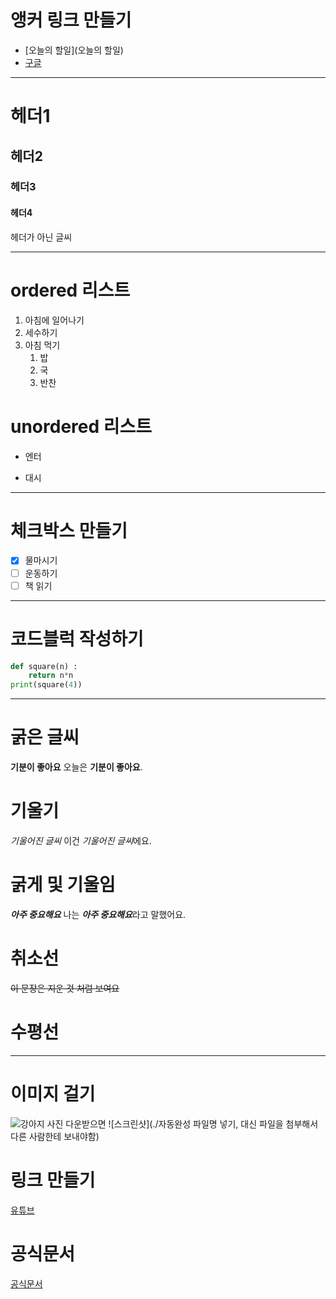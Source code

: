 # 앵커 링크 만들기
- [오늘의 할일](오늘의 할일)
- [구글](https://www.google.com)

---

# 헤더1
## 헤더2
### 헤더3
#### 헤더4
헤더가 아닌 글씨

---

# ordered 리스트
1. 아침에 일어나기
2. 세수하기
3. 아침 먹기
   1. 밥
   2. 국
   3. 반찬

# unordered 리스트
* 엔터
- 대시
   
---

# 체크박스 만들기
- [x] 물마시기
- [ ] 운동하기
- [ ] 책 읽기

---

# 코드블럭 작성하기
```python
def square(n) :
    return n*n
print(square(4))
```

---

# 굵은 글씨
__기분이 좋아요__
오늘은 **기분이 좋아요**.

# 기울기
_기울어진 글씨_
이건 *기울어진 글씨*에요.

# 굵게 및 기울임
___아주 중요해요___
나는 ***아주 중요해요***라고 말했어요.

# 취소선
~~이 문장은 지운 것 처럼 보여요~~

# 수평선
---

# 이미지 걸기
![강아지](https://search.pstatic.net/common/?src=http%3A%2F%2Fblogfiles.naver.net%2FMjAyNTAzMDlfMTE3%2FMDAxNzQxNDQ5MzUzNjI5.6-9-Z4LaQ0Y83J-o8FjKdWWHeeCuGS78RvmmmwNUIR0g.Ds2_0V_77ggzeKeV2kdpbBqf_txR26WUolfjUXDs6owg.JPEG%2F900%25A3%25DFScreenshot%25A3%25DF20250309%25A3%25DF005519%25A3%25DFGallery.jpg&type=a340)
사진 다운받으면 ![스크린샷](./자동완성 파일명 넣기, 대신 파일을 첨부해서 다른 사람한테 보내야함)

# 링크 만들기
[유튜브](https://www.youtube.com)

# 공식문서
[공식문서](https://www.markdownguide.org/basic-syntax/)

